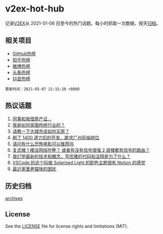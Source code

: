 # v2ex-hot-hub

 记录[V2EX](https://www.v2ex.com/)从 2021-01-06 日至今的热门话题。每小时抓取一次数据，按天[归档](archives)。
 
 ## 相关项目

- [GitHub热榜](https://github.com/lonnyzhang423/github-hot-hub)
- [知乎热榜](https://github.com/lonnyzhang423/zhihu-hot-hub)
- [微博热榜](https://github.com/lonnyzhang423/weibo-hot-hub)
- [头条热榜](https://github.com/lonnyzhang423/toutiao-hot-hub)
- [抖音热榜](https://github.com/lonnyzhang423/douyin-hot-hub)


 `更新时间：2021-05-07 21:15:20 +0800`

## 热议话题

1. [同事和我借房产证…](https://www.v2ex.com/t/775403)
1. [我是如何突围传统行业的？](https://www.v2ex.com/t/775334)
1. [请教一下大城市该如何买房？](https://www.v2ex.com/t/775335)
1. [刷了 1400 道力扣的开发，跪求广州前端岗位](https://www.v2ex.com/t/775284)
1. [请问有什么恐怖电影可以推荐吗](https://www.v2ex.com/t/775377)
1. [复式楼 1 楼没网线咋整？ 或者有没有信号很强 2 层楼都有信号的路由？](https://www.v2ex.com/t/775352)
1. [我们学最新的技术和概念，写优雅的代码和注释是为了什么？](https://www.v2ex.com/t/775329)
1. [VSCode 的这个叫做 Solarized Light 的配色主题很有 Notion 的感觉](https://www.v2ex.com/t/775399)
1. [最近家里养猫咪的困扰](https://www.v2ex.com/t/775462)

## 历史归档

[archives](archives)

## License

See the [LICENSE](LICENSE) file for license rights and limitations (MIT).

